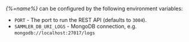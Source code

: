 
_{%=name%}_ can be configured by the following environment variables:

- `PORT` - The port to run the REST API (defaults to `3004`).
- `SAMMLER_DB_URI_LOGS` - MongoDB connection, e.g. `mongodb://localhost:27017/logs`
